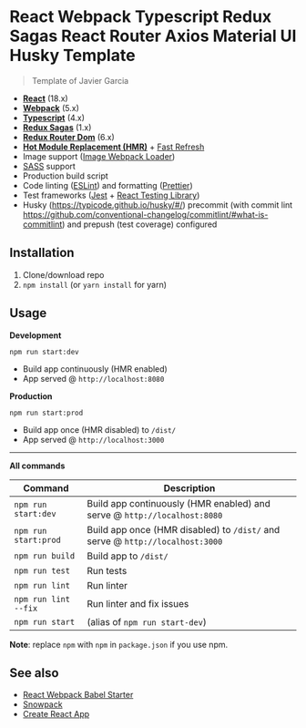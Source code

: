 # React Webpack Typescript Redux Sagas React Router Axios Material UI Husky Template

> Template of Javier Garcia

- **[React](https://facebook.github.io/react/)** (18.x)
- **[Webpack](https://webpack.js.org/)** (5.x)
- **[Typescript](https://www.typescriptlang.org/)** (4.x)
- **[Redux Sagas](https://redux-saga.js.org/)** (1.x)
- **[Redux Router Dom](https://reactrouter.com/)** (6.x)
- **[Hot Module Replacement (HMR)](https://webpack.js.org/concepts/hot-module-replacement/)** + [Fast Refresh](https://github.com/pmmmwh/react-refresh-webpack-plugin)
- Image support ([Image Webpack Loader](https://github.com/tcoopman/image-webpack-loader))
- [SASS](http://sass-lang.com/) support
- Production build script
- Code linting ([ESLint](https://github.com/eslint/eslint)) and formatting ([Prettier](https://github.com/prettier/prettier))
- Test frameworks ([Jest](https://facebook.github.io/jest/) + [React Testing Library](https://testing-library.com/docs/react-testing-library/intro))
- Husky (https://typicode.github.io/husky/#/) precommit (with commit lint https://github.com/conventional-changelog/commitlint/#what-is-commitlint) and prepush (test coverage) configured

## Installation

1. Clone/download repo
2. `npm install` (or `yarn install` for yarn)

## Usage

**Development**

`npm run start:dev`

- Build app continuously (HMR enabled)
- App served @ `http://localhost:8080`

**Production**

`npm run start:prod`

- Build app once (HMR disabled) to `/dist/`
- App served @ `http://localhost:3000`

---

**All commands**

| Command              | Description                                                                   |
| -------------------- | ----------------------------------------------------------------------------- |
| `npm run start:dev`  | Build app continuously (HMR enabled) and serve @ `http://localhost:8080`      |
| `npm run start:prod` | Build app once (HMR disabled) to `/dist/` and serve @ `http://localhost:3000` |
| `npm run build`      | Build app to `/dist/`                                                         |
| `npm run test`       | Run tests                                                                     |
| `npm run lint`       | Run linter                                                                    |
| `npm run lint --fix` | Run linter and fix issues                                                     |
| `npm run start`      | (alias of `npm run start-dev`)                                                |

**Note**: replace `npm` with `npm` in `package.json` if you use npm.

## See also

- [React Webpack Babel Starter](https://github.com/vikpe/react-webpack-babel-starter)
- [Snowpack](https://github.com/snowpackjs/snowpack)
- [Create React App](https://github.com/facebook/create-react-app)
